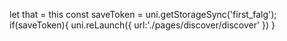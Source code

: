 let that = this
const saveToken = uni.getStorageSync('first_falg');
if(saveToken){
	uni.reLaunch({
		url:'./pages/discover/discover'
	})
}